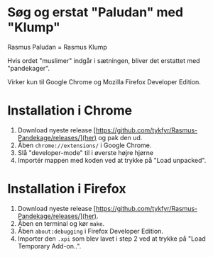 # Søg og erstat "Paludan" med "Klump"

Rasmus Paludan = Rasmus Klump

Hvis ordet "muslimer" indgår i sætningen, bliver det erstattet med "pandekager".

Virker kun til Google Chrome og Mozilla Firefox Developer Edition.

# Installation i Chrome
1. Download nyeste release [https://github.com/tykfyr/Rasmus-Pandekage/releases/](her) og pak den ud.
2. Åben `chrome://extensions/` i Google Chrome.
3. Slå "developer-mode" til i øverste højre hjørne
4. Importér mappen med koden ved at trykke på "Load unpacked".


# Installation i Firefox
1. Download nyeste release [https://github.com/tykfyr/Rasmus-Pandekage/releases/](her).
2. Åben en terminal og kør `make`.
3. Åben `about:debugging` i Firefox Developer Edition.
4. Importer den `.xpi` som blev lavet i step 2 ved at trykke på "Load Temporary Add-on..".
